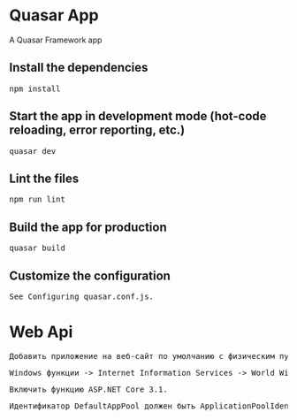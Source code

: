 <h1>Quasar App</h1>
A Quasar Framework app

<h2>Install the dependencies</h2>
<pre>npm install</pre>
<h2>Start the app in development mode (hot-code reloading, error reporting, etc.)</h2>
<pre>quasar dev</pre>
<h2>Lint the files</h2>
<pre>npm run lint</pre>
<h2>Build the app for production</h2>
<pre>quasar build</pre>
<h2>Customize the configuration</h2>
<pre>See Configuring quasar.conf.js.</pre>

<h1>Web Api</h1>

<pre>Добавить приложение на веб-сайт по умолчанию с физическим путем, указывающим на папку, которая была опубликована с VS.</pre>

<pre>Windows функции -> Internet Information Services -> World Wide Web Services -> Application Development Features.</pre>

<pre>Включить функцию ASP.NET Core 3.1. </pre>

<pre>Идентификатор DefaultAppPool должен быть ApplicationPoolIdentity.</pre>
